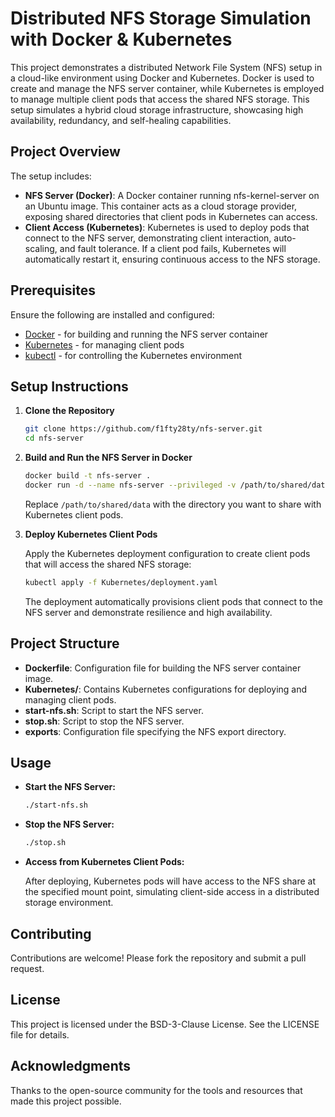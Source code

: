 # Distributed NFS Storage Simulation with Docker & Kubernetes

This project demonstrates a distributed Network File System (NFS) setup in a cloud-like environment using Docker and Kubernetes. Docker is used to create and manage the NFS server container, while Kubernetes is employed to manage multiple client pods that access the shared NFS storage. This setup simulates a hybrid cloud storage infrastructure, showcasing high availability, redundancy, and self-healing capabilities.

## Project Overview

The setup includes:
- **NFS Server (Docker)**: A Docker container running nfs-kernel-server on an Ubuntu image. This container acts as a cloud storage provider, exposing shared directories that client pods in Kubernetes can access.
- **Client Access (Kubernetes)**: Kubernetes is used to deploy pods that connect to the NFS server, demonstrating client interaction, auto-scaling, and fault tolerance. If a client pod fails, Kubernetes will automatically restart it, ensuring continuous access to the NFS storage.

## Prerequisites

Ensure the following are installed and configured:
- [Docker](https://docs.docker.com/get-docker/) - for building and running the NFS server container
- [Kubernetes](https://kubernetes.io/docs/setup/) - for managing client pods
- [kubectl](https://kubernetes.io/docs/tasks/tools/install-kubectl/) - for controlling the Kubernetes environment

## Setup Instructions

1. **Clone the Repository**

    ```bash
    git clone https://github.com/f1fty28ty/nfs-server.git
    cd nfs-server
    ```

2. **Build and Run the NFS Server in Docker**

    ```bash
    docker build -t nfs-server .
    docker run -d --name nfs-server --privileged -v /path/to/shared/data:/mnt/data -p 2049:2049 nfs-server
    ```

    Replace `/path/to/shared/data` with the directory you want to share with Kubernetes client pods.

3. **Deploy Kubernetes Client Pods**
   
    Apply the Kubernetes deployment configuration to create client pods that will access the shared NFS storage:

    ```bash
    kubectl apply -f Kubernetes/deployment.yaml
    ```

    The deployment automatically provisions client pods that connect to the NFS server and demonstrate resilience and high availability.

## Project Structure

- **Dockerfile**: Configuration file for building the NFS server container image.
- **Kubernetes/**: Contains Kubernetes configurations for deploying and managing client pods.
- **start-nfs.sh**: Script to start the NFS server.
- **stop.sh**: Script to stop the NFS server.
- **exports**: Configuration file specifying the NFS export directory.

## Usage

- **Start the NFS Server:**

    ```bash
    ./start-nfs.sh
    ```

- **Stop the NFS Server:**

    ```bash
    ./stop.sh
    ```

- **Access from Kubernetes Client Pods:**

    After deploying, Kubernetes pods will have access to the NFS share at the specified mount point, simulating client-side access in a distributed storage environment.

## Contributing

Contributions are welcome! Please fork the repository and submit a pull request.

## License

This project is licensed under the BSD-3-Clause License. See the LICENSE file for details.

## Acknowledgments

Thanks to the open-source community for the tools and resources that made this project possible.
